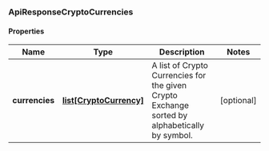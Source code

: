 ### ApiResponseCryptoCurrencies

#### Properties
Name | Type | Description | Notes
------------ | ------------- | ------------- | -------------
**currencies** | [**list[CryptoCurrency]**](CryptoCurrency.md) | A list of Crypto Currencies for the given Crypto Exchange sorted by alphabetically by symbol. | [optional] 



